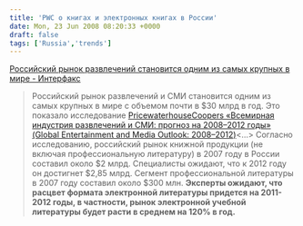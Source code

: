 ```yaml
---
title: 'PWC о книгах и электронных книгах в России'
date: Mon, 23 Jun 2008 08:20:33 +0000
draft: false
tags: ['Russia','trends']
---
```


[Российский рынок развлечений становится одним из самых крупных в мире - Интерфакс](http://www.interfax.ru/business/news.asp?id=18126)

> Российский рынок развлечений и СМИ становится одним из самых крупных в мире с объемом почти в $30 млрд в год. Это показало исследование [PricewaterhouseCoopers «Всемирная индустрия развлечений и СМИ: прогноз на 2008–2012 годы» (Global Entertainment and Media Outlook: 2008–2012)](http://www.pwc.com/extweb/pwcpublications.nsf/docid/5AC172F2C9DED8F5852570210044EEA7?opendocument&vendor=none)<…> Согласно исследованию, российский рынок книжной продукции (не включая профессиональную литературу) в 2007 году в России составил около $2 млрд. Специалисты ожидают, что к 2012 году он достигнет $2,85 млрд. Сегмент профессиональной литературы в 2007 году составил около $300 млн. **Эксперты ожидают, что расцвет формата электронной литературы придется на 2011-2012 годы, в частности, рынок электронной учебной литературы будет расти в среднем на 120% в год.**